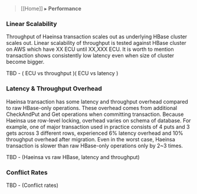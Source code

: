 > [[Home]] ▸ **Performance**

### Linear Scalability

Throughput of Haeinsa transaction scales out as underlying HBase cluster scales out.
Linear scalability of throughput is tested against HBase cluster on AWS which have XX ECU until XX,XXX ECU.
It is worth to mention transaction shows consistently low latency even when size of cluster become bigger.

TBD - ( ECU vs throughput )( ECU vs latency )

### Latency & Throughput Overhead

Haeinsa transaction has some latency and throughput overhead compared to raw HBase-only operations.
These overhead comes from additional CheckAndPut and Get operations when committing transaction.
Because Haeinsa use row-level locking, overhead varies on schema of database.
For example, one of major transaction used in practice consists of 4 puts and 3 gets across 3 different rows,
experienced 6% latency overhead and 10% throughput overhead after migration.
Even in the worst case, Haeinsa transaction is slower than raw HBase-only operations only by 2~3 times.

TBD - (Haeinsa vs raw HBase, latency and throughput)

### Conflict Rates

TBD - (Conflict rates)
